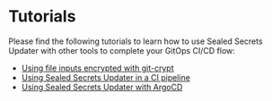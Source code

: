 # Tutorials

Please find the following tutorials to learn how to use Sealed Secrets Updater with other tools to complete your GitOps CI/CD flow:

- [Using file inputs encrypted with git-crypt](./git-crypt.md)
- [Using Sealed Secrets Updater in a CI pipeline](./ci.md)
- [Using Sealed Secrets Updater with ArgoCD](./docs/tutorials/argocd.md)
